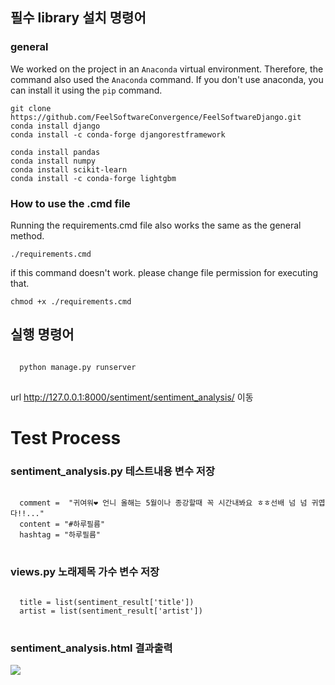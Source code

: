 ## 필수 library 설치 명령어

### general
We worked on the project in an `Anaconda` virtual environment. Therefore, the command also used the `Anaconda` command. If you don't use anaconda, you can install it using the `pip` command.
~~~
git clone https://github.com/FeelSoftwareConvergence/FeelSoftwareDjango.git
conda install django
conda install -c conda-forge djangorestframework

conda install pandas
conda install numpy
conda install scikit-learn
conda install -c conda-forge lightgbm
~~~

### How to use the .cmd file

Running the requirements.cmd file also works the same as the general method.

~~~
./requirements.cmd
~~~

if this command doesn't work. please change file permission for executing that.

~~~
chmod +x ./requirements.cmd
~~~

## 실행 명령어
<pre>
<code>
  python manage.py runserver
</code>
</pre>

url http://127.0.0.1:8000/sentiment/sentiment_analysis/ 이동

<h1> Test Process </h1>

<h3> sentiment_analysis.py 테스트내용 변수 저장 </h3>
<pre>
<code>
  comment =  "귀여워❤️ 언니 올해는 5월이나 종강할때 꼭 시간내봐요 ㅎㅎ선배 넘 넘 귀엽다!!..."
  content = "#하루필름"
  hashtag = "하루필름"
</code>
</pre>

<h3> views.py 노래제목 가수 변수 저장 </h3>
<pre>
<code>
  title = list(sentiment_result['title'])
  artist = list(sentiment_result['artist'])
</code>
</pre>

<h3> sentiment_analysis.html 결과출력 </h3>
<img src="https://user-images.githubusercontent.com/67617475/167301233-d443fd34-5932-4c3d-a9e1-532e38b0cba0.png">


